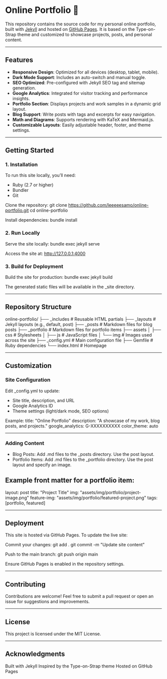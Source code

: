 # **Online Portfolio** 🎨

This repository contains the source code for my personal online portfolio, built with [Jekyll](https://jekyllrb.com/) and hosted on [GitHub Pages](https://pages.github.com/). It is based on the Type-on-Strap theme and customized to showcase projects, posts, and personal content.

---
## **Features**
- **Responsive Design**: Optimized for all devices (desktop, tablet, mobile).
- **Dark Mode Support**: Includes an auto-switch and manual toggle.
- **SEO Optimized**: Pre-configured with Jekyll SEO tag and sitemap generation.
- **Google Analytics**: Integrated for visitor tracking and performance insights.
- **Portfolio Section**: Displays projects and work samples in a dynamic grid layout.
- **Blog Support**: Write posts with tags and excerpts for easy navigation.
- **Math and Diagrams**: Supports rendering with KaTeX and Mermaid.js.
- **Customizable Layouts**: Easily adjustable header, footer, and theme settings.

---
## **Getting Started**

### **1. Installation**
To run this site locally, you’ll need:
- Ruby (2.7 or higher)
- Bundler
- Git

Clone the repository:
	git clone https://github.com/leeeeesamo/online-portfolio.git
	cd online-portfolio

Install dependencies:
	bundle install

### **2. Run Locally**
Serve the site locally:
	bundle exec jekyll serve

Access the site at: http://127.0.0.1:4000

### **3. Build for Deployment**
Build the site for production:
	bundle exec jekyll build

The generated static files will be available in the _site directory.

---
## **Repository Structure**
online-portfolio/
├── _includes               # Reusable HTML partials
├── _layouts                # Jekyll layouts (e.g., default, post)
├── _posts                  # Markdown files for blog posts
├── _portfolio              # Markdown files for portfolio items
├── assets
│   ├── css                 # Stylesheets
│   ├── js                  # JavaScript files
│   └── img                 # Images used across the site
├── _config.yml             # Main configuration file
├── Gemfile                 # Ruby dependencies
└── index.html              # Homepage

---
## **Customization**
### **Site Configuration**
Edit _config.yml to update:
- Site title, description, and URL
- Google Analytics ID
- Theme settings (light/dark mode, SEO options)

Example:
title: "Online Portfolio"
description: "A showcase of my work, blog posts, and projects."
google_analytics: G-XXXXXXXXXX
color_theme: auto

---
### **Adding Content**
- Blog Posts: Add .md files to the _posts directory. Use the post layout.
- Portfolio Items: Add .md files to the _portfolio directory. Use the post layout and specify an image.

Example front matter for a portfolio item:
---
layout: post
title: "Project Title"
img: "assets/img/portfolio/project-image.png"
feature-img: "assets/img/portfolio/featured-project.png"
tags: [portfolio, featured]

---
## **Deployment**
This site is hosted via GitHub Pages. To update the live site:

Commit your changes:
	git add .
	git commit -m "Update site content"

Push to the main branch:
	git push origin main

Ensure GitHub Pages is enabled in the repository settings.

---
## **Contributing**
Contributions are welcome! Feel free to submit a pull request or open an issue for suggestions and improvements.

---
## **License**
This project is licensed under the MIT License.

---
## **Acknowledgments**
Built with Jekyll
Inspired by the Type-on-Strap theme
Hosted on GitHub Pages